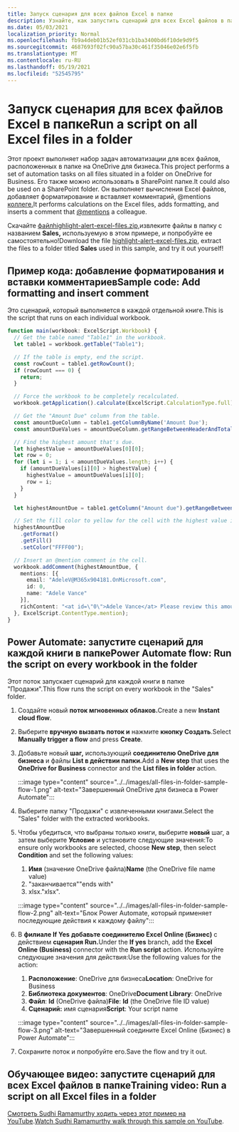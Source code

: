 ```yaml
---
title: Запуск сценария для всех файлов Excel в папке
description: Узнайте, как запустить сценарий для всех Excel файлов в папке на OneDrive для бизнеса.
ms.date: 05/03/2021
localization_priority: Normal
ms.openlocfilehash: fb9a4deb01b52ef031cb1ba3400bd6f10de9d9f5
ms.sourcegitcommit: 4687693f02fc90a57ba30c461f35046e02e6f5fb
ms.translationtype: MT
ms.contentlocale: ru-RU
ms.lasthandoff: 05/19/2021
ms.locfileid: "52545795"
---
```

# <a name="run-a-script-on-all-excel-files-in-a-folder"></a><span data-ttu-id="a353f-103">Запуск сценария для всех файлов Excel в папке</span><span class="sxs-lookup"><span data-stu-id="a353f-103">Run a script on all Excel files in a folder</span></span>

<span data-ttu-id="a353f-104">Этот проект выполняет набор задач автоматизации для всех файлов, расположенных в папке на OneDrive для бизнеса.</span><span class="sxs-lookup"><span data-stu-id="a353f-104">This project performs a set of automation tasks on all files situated in a folder on OneDrive for Business.</span></span> <span data-ttu-id="a353f-105">Его также можно использовать в SharePoint папке.</span><span class="sxs-lookup"><span data-stu-id="a353f-105">It could also be used on a SharePoint folder.</span></span>
<span data-ttu-id="a353f-106">Он выполняет вычисления Excel файлов, добавляет форматирование и вставляет комментарий, @mentions [коллеге.](https://support.microsoft.com/office/90701709-5dc1-41c7-aa48-b01d4a46e8c7)</span><span class="sxs-lookup"><span data-stu-id="a353f-106">It performs calculations on the Excel files, adds formatting, and inserts a comment that [@mentions](https://support.microsoft.com/office/90701709-5dc1-41c7-aa48-b01d4a46e8c7) a colleague.</span></span>

<span data-ttu-id="a353f-107">Скачайте <a href="https://github.com/OfficeDev/office-scripts-docs/blob/master/docs/resources/samples/highlight-alert-excel-files.zip?raw=true"> файлhighlight-alert-excel-files.zip,</a>извлеките файлы в папку с названием **Sales,** используемую в этом примере, и попробуйте ее самостоятельно!</span><span class="sxs-lookup"><span data-stu-id="a353f-107">Download the file <a href="https://github.com/OfficeDev/office-scripts-docs/blob/master/docs/resources/samples/highlight-alert-excel-files.zip?raw=true">highlight-alert-excel-files.zip</a>, extract the files to a folder titled **Sales** used in this sample, and try it out yourself!</span></span>

## <a name="sample-code-add-formatting-and-insert-comment"></a><span data-ttu-id="a353f-108">Пример кода: добавление форматирования и вставки комментариев</span><span class="sxs-lookup"><span data-stu-id="a353f-108">Sample code: Add formatting and insert comment</span></span>

<span data-ttu-id="a353f-109">Это сценарий, который выполняется в каждой отдельной книге.</span><span class="sxs-lookup"><span data-stu-id="a353f-109">This is the script that runs on each individual workbook.</span></span>

```TypeScript
function main(workbook: ExcelScript.Workbook) {
  // Get the table named "Table1" in the workbook.
  let table1 = workbook.getTable("Table1");

  // If the table is empty, end the script.
  const rowCount = table1.getRowCount();
  if (rowCount === 0) {
    return;
  }

  // Force the workbook to be completely recalculated.
  workbook.getApplication().calculate(ExcelScript.CalculationType.full);

  // Get the "Amount Due" column from the table.
  const amountDueColumn = table1.getColumnByName('Amount Due');
  const amountDueValues = amountDueColumn.getRangeBetweenHeaderAndTotal().getValues();

  // Find the highest amount that's due.
  let highestValue = amountDueValues[0][0];
  let row = 0;
  for (let i = 1; i < amountDueValues.length; i++) {
    if (amountDueValues[i][0] > highestValue) {
      highestValue = amountDueValues[i][0];
      row = i;
    }
  }

  let highestAmountDue = table1.getColumn("Amount due").getRangeBetweenHeaderAndTotal().getRow(row);

  // Set the fill color to yellow for the cell with the highest value in the "Amount Due" column.
  highestAmountDue
    .getFormat()
    .getFill()
    .setColor("FFFF00");

  // Insert an @mention comment in the cell.
  workbook.addComment(highestAmountDue, {
    mentions: [{
      email: "AdeleV@M365x904181.OnMicrosoft.com",
      id: 0,
      name: "Adele Vance"
    }],
    richContent: "<at id=\"0\">Adele Vance</at> Please review this amount"
  }, ExcelScript.ContentType.mention);
}
```

## <a name="power-automate-flow-run-the-script-on-every-workbook-in-the-folder"></a><span data-ttu-id="a353f-110">Power Automate: запустите сценарий для каждой книги в папке</span><span class="sxs-lookup"><span data-stu-id="a353f-110">Power Automate flow: Run the script on every workbook in the folder</span></span>

<span data-ttu-id="a353f-111">Этот поток запускает сценарий для каждой книги в папке "Продажи".</span><span class="sxs-lookup"><span data-stu-id="a353f-111">This flow runs the script on every workbook in the "Sales" folder.</span></span>

1. <span data-ttu-id="a353f-112">Создайте новый **поток мгновенных облаков.**</span><span class="sxs-lookup"><span data-stu-id="a353f-112">Create a new **Instant cloud flow**.</span></span>
1. <span data-ttu-id="a353f-113">Выберите **вручную вызвать поток и** нажмите **кнопку Создать**.</span><span class="sxs-lookup"><span data-stu-id="a353f-113">Select **Manually trigger a flow** and press **Create**.</span></span>
1. <span data-ttu-id="a353f-114">Добавьте новый **шаг,** использующий **соединителю OneDrive для бизнеса** и файлы **List в действии папки.**</span><span class="sxs-lookup"><span data-stu-id="a353f-114">Add a **New step** that uses the **OneDrive for Business** connector and the **List files in folder** action.</span></span>

    :::image type="content" source="../../images/all-files-in-folder-sample-flow-1.png" alt-text="Завершенный OneDrive для бизнеса в Power Automate":::
1. <span data-ttu-id="a353f-116">Выберите папку "Продажи" с извлеченными книгами.</span><span class="sxs-lookup"><span data-stu-id="a353f-116">Select the "Sales" folder with the extracted workbooks.</span></span>
1. <span data-ttu-id="a353f-117">Чтобы убедиться, что выбраны только книги, выберите **новый** шаг, а затем выберите **Условие** и установите следующие значения:</span><span class="sxs-lookup"><span data-stu-id="a353f-117">To ensure only workbooks are selected, choose **New step**, then select **Condition** and set the following values:</span></span>
    1. <span data-ttu-id="a353f-118">**Имя** (значение OneDrive файла)</span><span class="sxs-lookup"><span data-stu-id="a353f-118">**Name** (the OneDrive file name value)</span></span>
    1. <span data-ttu-id="a353f-119">"заканчивается"</span><span class="sxs-lookup"><span data-stu-id="a353f-119">"ends with"</span></span>
    1. <span data-ttu-id="a353f-120">xlsx.</span><span class="sxs-lookup"><span data-stu-id="a353f-120">"xlsx".</span></span>

    :::image type="content" source="../../images/all-files-in-folder-sample-flow-2.png" alt-text="Блок Power Automate, который применяет последующие действия к каждому файлу":::
1. <span data-ttu-id="a353f-122">В **филиале If Yes** **добавьте соединителю Excel Online (Бизнес)** с действием **сценария Run.**</span><span class="sxs-lookup"><span data-stu-id="a353f-122">Under the **If yes** branch, add the **Excel Online (Business)** connector with the **Run script** action.</span></span> <span data-ttu-id="a353f-123">Используйте следующие значения для действия:</span><span class="sxs-lookup"><span data-stu-id="a353f-123">Use the following values for the action:</span></span>
    1. <span data-ttu-id="a353f-124">**Расположение**: OneDrive для бизнеса</span><span class="sxs-lookup"><span data-stu-id="a353f-124">**Location**: OneDrive for Business</span></span>
    1. <span data-ttu-id="a353f-125">**Библиотека документов**: OneDrive</span><span class="sxs-lookup"><span data-stu-id="a353f-125">**Document Library**: OneDrive</span></span>
    1. <span data-ttu-id="a353f-126">**Файл**: **Id** (OneDrive файла)</span><span class="sxs-lookup"><span data-stu-id="a353f-126">**File**: **Id** (the OneDrive file ID value)</span></span>
    1. <span data-ttu-id="a353f-127">**Сценарий:** имя сценария</span><span class="sxs-lookup"><span data-stu-id="a353f-127">**Script**: Your script name</span></span>

    :::image type="content" source="../../images/all-files-in-folder-sample-flow-3.png" alt-text="Завершенный соедините Excel Online (Бизнес) в Power Automate":::
1. <span data-ttu-id="a353f-129">Сохраните поток и попробуйте его.</span><span class="sxs-lookup"><span data-stu-id="a353f-129">Save the flow and try it out.</span></span>

## <a name="training-video-run-a-script-on-all-excel-files-in-a-folder"></a><span data-ttu-id="a353f-130">Обучающее видео: запустите сценарий для всех Excel файлов в папке</span><span class="sxs-lookup"><span data-stu-id="a353f-130">Training video: Run a script on all Excel files in a folder</span></span>

<span data-ttu-id="a353f-131">[Смотреть Sudhi Ramamurthy ходить через этот пример на YouTube](https://youtu.be/xMg711o7k6w).</span><span class="sxs-lookup"><span data-stu-id="a353f-131">[Watch Sudhi Ramamurthy walk through this sample on YouTube](https://youtu.be/xMg711o7k6w).</span></span>
